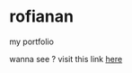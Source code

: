 # rofianan

my portfolio

wanna see ?
visit this link 
<a href="rfanan.netlify.app" target="_blank">here</a>
